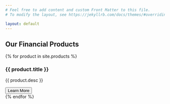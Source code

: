 ```yaml
---
# Feel free to add content and custom Front Matter to this file.
# To modify the layout, see https://jekyllrb.com/docs/themes/#overriding-theme-defaults

layout: default
---
```

<ul>
</ul>
<div class="container mx-auto p-8 w-full">
    <h2 class="text-4xl font-bold text-center text-gray-900 mb-8">Our Financial Products</h2>
    <div class="grid grid-cols-1 md:grid-cols-2 lg:grid-cols-3 gap-8">
        {% for product in site.products %}
            <div class="bg-white p-8 rounded-xl shadow-xl border border-gray-200 flex flex-col justify-between">
                <div class="mb-4">
                    <h3 class="text-2xl font-bold text-gray-900 mb-2">{{ product.title }}</h3>
                    <p class="text-gray-600">{{ product.desc }}</p>
                </div>
                <button data-page="{{product.id}}" class="bg-cyan-600 text-white font-semibold py-2 px-6 rounded-full shadow-md hover:bg-cyan-500 transition-colors self-start transform hover:-translate-y-0.5">
                    Learn More
                </button>
            </div>
        {% endfor %}
    </div>
</div>